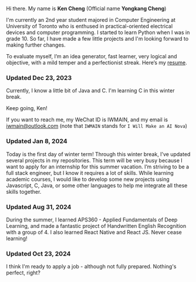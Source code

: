 Hi there. My name is <b>Ken Cheng</b> (Official name <b>Yongkang Cheng</b>)

I'm currently an 2nd year student majored in Computer Engineering at University of Toronto who is enthused in practical-oriented electrical devices and computer programming. I started to learn Python when I was in grade 10. So far, I have made a few little projects and I'm looking forward to making further changes.

To evaluate myself, I’m an idea generator, fast learner, very logical and objective, with a mild temper and a perfectionist streak. Here’s my [resume](https://chengyongkang.me/resume.pdf).

### Updated Dec 23, 2023

Currently, I know a little bit of Java and C. I'm learning C in this winter break.

Keep going, Ken!

If you want to reach me, my WeChat ID is IWMAIN, and my email is iwmain@outlook.com
(note that `IWMAIN` stands for `I Will Make an AI Nova`)

### Updated Jan 8, 2024

Today is the first day of winter term! Through this winter break, I’ve updated several projects in my repositories. This term will be very busy because I want to apply for an internship for this summer vacation. I’m striving to be a full stack engineer, but I know it requires a lot of skills. While learning academic courses, I would like to develop some new projects using Javascript, C, Java, or some other languages to help me integrate all these skills together.

### Updated Aug 31, 2024

During the summer, I learned APS360 - Applied Fundamentals of Deep Learning, and made a fantastic project of Handwritten English Recognition with a group of 4. I also learned React Native and React JS. Never cease learning!

### Updated Oct 23, 2024

I think I'm ready to apply a job - although not fully prepared. Nothing's perfect, right?